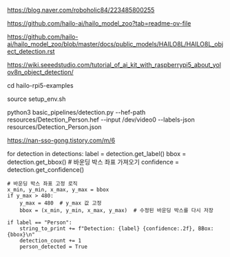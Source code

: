 https://blog.naver.com/roboholic84/223485800255

https://github.com/hailo-ai/hailo_model_zoo?tab=readme-ov-file

https://github.com/hailo-ai/hailo_model_zoo/blob/master/docs/public_models/HAILO8L/HAILO8L_object_detection.rst

https://wiki.seeedstudio.com/tutorial_of_ai_kit_with_raspberrypi5_about_yolov8n_object_detection/


cd hailo-rpi5-examples

source setup_env.sh

python3 basic_pipelines/detection.py --hef-path resources/Detection_Person.hef --input /dev/video0 --labels-json resources/Detection_Person.json

https://nan-sso-gong.tistory.com/m/6




for detection in detections:
    label = detection.get_label()
    bbox = detection.get_bbox()  # 바운딩 박스 좌표 가져오기
    confidence = detection.get_confidence()
    
    # 바운딩 박스 좌표 고정 로직
    x_min, y_min, x_max, y_max = bbox
    if y_max > 480:
        y_max = 480  # y_max 값 고정
        bbox = (x_min, y_min, x_max, y_max)  # 수정된 바운딩 박스를 다시 저장
    
    if label == "Person":
        string_to_print += f"Detection: {label} {confidence:.2f}, BBox: {bbox}\n"
        detection_count += 1
        person_detected = True
